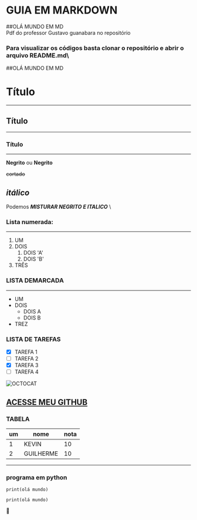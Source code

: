 # GUIA EM MARKDOWN
##OLÁ MUNDO EM MD
\
Pdf do professor Gustavo guanabara no repositório
### Para visualizar os códigos basta clonar o repositório e abrir o arquivo README.md\
##OLÁ MUNDO EM MD



# Título
***
## Título
***
### Título
***
**Negrito** ou __Negrito__

~~cortado~~

*itálico*
---
Podemos __*MISTURAR NEGRITO E ITALICO*__ \

### Lista numerada:
---
1. UM
1. DOIS
   1. DOIS 'A'
    1. DOIS 'B'
1.  TRÊS

### LISTA DEMARCADA
---
* UM
* DOIS
   * DOIS A
   * DOIS B
* TREZ

### LISTA DE TAREFAS
- [x] TAREFA 1
- [ ] TAREFA 2
- [x] TAREFA 3
- [ ] TAREFA 4
 
![OCTOCAT](https://user-images.githubusercontent.com/90528491/133174270-7d3cc707-e341-429c-9ee9-443b59b94137.jpeg)

[ACESSE MEU GITHUB](https://github.com/GuilhermeVozniak)
---
### TABELA
um | nome | nota
---|---|---
1 | KEVIN | 10
2 | GUILHERME| 10

***
### programa em python
```
print(olá mundo)
```
`print(olá mundo)`

:monkey:
